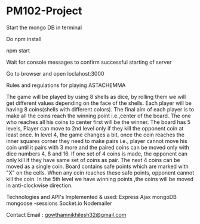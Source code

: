 # PM102-Project

Start the mongo DB in terminal 

Do npm install

npm start

Wait for console messages to confirm successful starting of server

Go to browser and open loclahost:3000


Rules and regulations for playing ASTACHEMMA


The game will be played by using 8 shells as dice, by rolling them we will get different values depending on the face of the shells.
Each player will be having 8 coins(shells with different colors). The final aim of each player is to make all the coins reach the winning point i.e.,center of the board.
The one who reaches all his coins to center first will be the winner. The board has 5 levels, Player can move to 2nd level only if they kill the opponent coin at least once.
In level 4, the game changes a bit, once the coin reaches the inner squares corner they need to make pairs i.e., player cannot move his coin until it pairs with 3 more and the paired coins can be moved only with dice numbers 4, 8 and 16.
If one set of 4 coins is made, the opponent can only kill if they have same set of coins as pair.
The next 4 coins can be moved as a single coin.
Board contains safe points which are marked with "X" on the cells. When any coin reaches these safe points, opponent cannot kill the coin.
In the 5th level we have winning points ,the coins will be moved in anti-clockwise direction.

Technologies and API's Implemented & used:
Express
Ajax
mongoDB
mongoose -sessions
Socket.io
Nodemailer

Contact
Email : gowthamnikhilesh32@gmail.com
